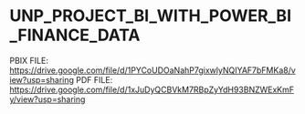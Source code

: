 # UNP_PROJECT_BI_WITH_POWER_BI_FINANCE_DATA

PBIX FILE: https://drive.google.com/file/d/1PYCoUDOaNahP7gixwlyNQIYAF7bFMKa8/view?usp=sharing
PDF  FILE: https://drive.google.com/file/d/1xJuDyQCBVkM7RBpZyYdH93BNZWExKmFy/view?usp=sharing

